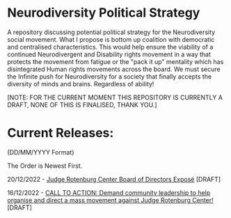 # Neurodiversity Political Strategy
A repository discussing potential political strategy for the Neurodiversity social movement. What I propose is bottom up coalition with democratic and centralised characteristics. This would help ensure the viability of a continued Neurodivergent and Disability rights movement in a way that protects the movement from fatigue or the "pack it up" mentality which has disintegrated Human rights movements across the board. We must secure the Infinite push for Neurodiversity for a society that finally accepts the diversity of minds and brains. Regardless of ability!

[NOTE: FOR THE CURRENT MOMENT THIS REPOSITORY IS CURRENTLY A DRAFT, NONE OF THIS IS FINALISED, THANK YOU.]

# Current Releases:
(DD/MM/YYYY Format)

The Order is Newest First.

20/12/2022 - [Judge Rotenburg Center Board of Directors Exposé](https://github.com/Admiral-Chair/Neurodiversity_Political_Strategy/sources/JRC_Board_of_Directors.md) [DRAFT]

16/12/2022 - [CALL TO ACTION: Demand community leadership to help organise and direct a mass movement against Judge Rotenburg Center!](CALL_TO_ACTION_Demand_Community_Leadership_To_Organise_Against_JRC.md) [DRAFT]
